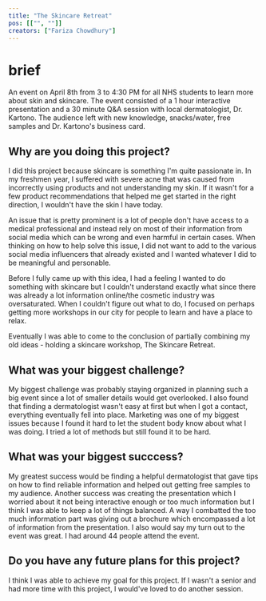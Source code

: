 ```yaml
---
title: "The Skincare Retreat"
pos: [["", ""]]
creators: ["Fariza Chowdhury"]
---
```


# brief
An event on April 8th from 3 to 4:30 PM for all NHS students to learn more about skin and skincare. The event consisted of a 1 hour interactive presentation and a 30 minute Q&A session with local dermatologist, Dr. Kartono. The audience left with new knowledge, snacks/water, free samples and Dr. Kartono's business card. 

## Why are you doing this project?
I did this project because skincare is something I'm quite passionate in. In my freshmen year, I suffered with severe acne that was caused from incorrectly using products and not understanding my skin. If it wasn't for a few product recommendations that helped me get started in the right direction, I wouldn't have the skin I have today. 

An issue that is pretty prominent is a lot of people don't have access to a medical professional and instead rely on most of their information from social media which can be wrong and even harmful in certain cases. When thinking on how to help solve this issue, I did not want to add to the various social media influencers that already existed and I wanted whatever I did to be meaningful and personable. 

Before I fully came up with this idea, I had a feeling I wanted to do something with skincare but I couldn't understand exactly what since there was already a lot information online/the cosmetic industry was oversaturated. When I couldn't figure out what to do, I focused on perhaps getting more workshops in our city for people to learn and have a place to relax.
 
Eventually I was able to come to the conclusion of partially combining my old ideas - holding a skincare workshop, The Skincare Retreat.

## What was your biggest challenge?
My biggest challenge was probably staying organized in planning such a big event since a lot of smaller details would get overlooked. I also found that finding a dermatologist wasn't easy at first but when I got a contact, everything eventually fell into place. Marketing was one of my biggest issues because I found it hard to let the student body know about what I was doing. I tried a lot of methods but still found it to be hard. 

## What was your biggest succcess?
My greatest success would be finding a helpful dermatologist that gave tips on how to find reliable information and helped out getting free samples to my audience. Another success was creating the presentation which I worried about it not being interactive enough or too much information but I think I was able to keep a lot of things balanced. A way I combatted the too much information part was giving out a brochure which encompassed a lot of information from the presentation. I also would say my turn out to the event was great. I had around 44 people attend the event.

## Do you have any future plans for this project?
I think I was able to achieve my goal for this project. If I wasn't a senior and had more time with this project, I would've loved to do another session. 